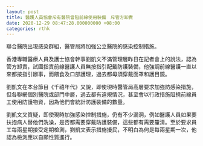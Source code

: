 ```yaml
---
layout: post
title: 醫護人員協會斥有醫院曾阻前線使用裝備　斥管方卸責
date: 2020-12-29 08:47:28.000000000 +08:00
categories: rthk
---
```


聯合醫院出現感染群組，醫管局將加強公立醫院的感染控制措施。

香港專職醫療人員及護士協會幹事劉凱文不滿管理層昨日在記者會上的說法，認為管方卸責，試圖指責前線醫護人員無按指引配戴防護裝備，他強調前線醫護一直以來都按指引辦事，而餵食及口部護理，過去都毋須穿戴面罩和護目鏡。

劉凱文在本台節目《千禧年代》又說，即使現時醫管局高層要求加強防感染措施，但各聯網個別醫院或部門中層，過去都有違規情況，甚至會以行政措施阻撓前線員工使用防護物資，因為他們會統計防護裝備的數量。

劉凱文又質疑，即使現時加強感染控制措施，仍有不少漏洞，例如醫護人員如果要扶抱病人替他們洗澡，是否都需要穿戴防護裝備，這些都有需要釐清。至於要求員工每兩星期接受定期檢測，劉凱文表示措施擾民，不明白為何是每兩星期一次，他認為檢測應以自願性質進行。
